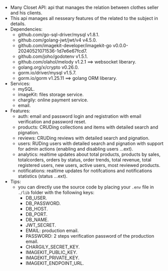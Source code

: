 - Many Closet API: api that manages the relation between clothes seller and his clients.
- This api manages all nesseary features of the related to the subject in details.
- Dependencies:
  - github.com/go-sql-driver/mysql v1.8.1.
  - github.com/golang-jwt/jwt/v4 v4.5.0.
  - github.com/imagekit-developer/imagekit-go v0.0.0-20240521071536-1d7e6e67fcd7.
  - github.com/joho/godotenv v1.5.1.
  - github.com/olahol/melody v1.2.1 ==> websocket liberary.
  - golang.org/x/crypto v0.26.0.
  - gorm.io/driver/mysql v1.5.7.
  - gorm.io/gorm v1.25.11 ==> golang ORM liberary.
- Services:
  - mySQL.
  - imageKit: files storage service.
  - chargily: online payment service.
  - email.
- Features:
  - auth: email and password login and registration with email verification and password reset.
  - products: CRUDing collections and items with detailed search and pignation.
  - reviews: CRUDing reviews with detailed search and pignation.
  - users: RUDing users with detailed search and pignation with support for admin actions (enabling and disabling users ...ext).
  - analytics: realtime updates about total products, products by sales, totalcorders, orders by status, order trends, total revenue, total registered users, new users, active users, most reviewed products.
  - notifications: realtime updates for notifcations and notifications statistics (status ...ext).
- Tips:
  - you can directly use the source code by placing your `.env` file in `./lib` folder with the following keys:
    - DB_USER.
    - DB_PASSWORD.
    - DB_HOST.
    - DB_PORT.
    - DB_NAME.
    - JWT_SECRET.
    - EMAIL: production email.
    - PASSWORD: 2 steps verification password of the production email.
    - CHARGILY_SECRET_KEY.
    - IMAGEKIT_PUBLIC_KEY.
    - IMAGEKIT_PRIVATE_KEY.
    - IMAGEKIT_ENDPOINT_URL.